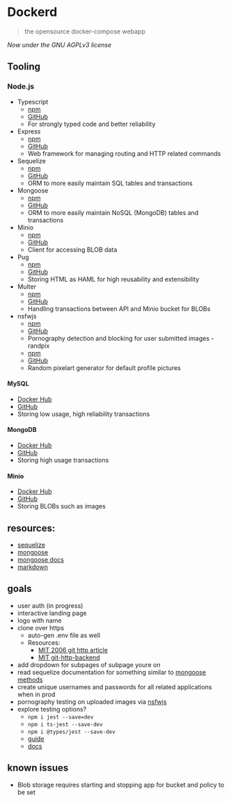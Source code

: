 # Dockerd
> the opensource docker-compose webapp

_Now under the GNU AGPLv3 license_ 

## Tooling
### Node.js
- Typescript
  - [npm](https://www.npmjs.com/package/typescript)
  - [GitHub](https://github.com/Microsoft/TypeScript)
  - For strongly typed code and better reliability
- Express
  - [npm](https://www.npmjs.com/package/express)
  - [GitHub](https://github.com/expressjs/express)
  - Web framework for managing routing and HTTP related commands
- Sequelize
  - [npm](https://www.npmjs.com/package/sequelize)
  - [GitHub](https://github.com/sequelize/sequelize)
  - ORM to more easily maintain SQL tables and transactions
- Mongoose
  - [npm](https://www.npmjs.com/package/mongoose)
  - [GitHub](https://github.com/Automattic/mongoose)
  - ORM to more easily maintain NoSQL (MongoDB) tables and transactions
- Minio
  - [npm](https://www.npmjs.com/package/minio)
  - [GitHub](https://github.com/minio/minio-js)
  - Client for accessing BLOB data
- Pug
  - [npm](https://www.npmjs.com/package/pug)
  - [GitHub](https://github.com/pugjs/pug/tree/master/packages/pug)
  - Storing HTML as HAML for high reusability and extensibility
- Multer
  - [npm](https://www.npmjs.com/package/multer)
  - [GitHub](https://github.com/expressjs/multer)
  - Handling transactions between API and Minio bucket for BLOBs
- nsfwjs
  - [npm](https://www.npmjs.com/package/nsfwjs)
  - [GitHub](https://github.com/infinitered/nsfwjs)
  - Pornography detection and blocking for user submitted images
-randpix
  - [npm](https://www.npmjs.com/package/randpix)
  - [GitHub](https://github.com/LIMPIX31/randpix)
  - Random pixelart generator for default profile pictures

#### MySQL
- [Docker Hub](https://hub.docker.com/_/mysql)
- [GitHub](https://github.com/mysql/mysql-server)
- Storing low usage, high reliability transactions
#### MongoDB
- [Docker Hub](https://hub.docker.com/_/mongo)
- [GitHub](https://github.com/mongodb/mongo)
- Storing high usage transactions
#### Minio
- [Docker Hub](https://hub.docker.com/r/minio/minio)
- [GitHub](https://github.com/minio/minio)
- Storing BLOBs such as images

## resources:
 - [sequelize](https://blog.logrocket.com/using-sequelize-with-typescript/)
 - [mongoose](https://medium.com/swlh/typescript-with-mongoose-and-node-express-24073d51d2ee)
 - [mongoose docs](https://mongoosejs.com/docs/typescript/schemas.html)
 - [markdown](https://medium.com/geekculture/how-to-make-a-next-js-blog-with-markdown-and-typescript-1624a54f1b9e)

## goals
- user auth (in progress)
- interactive landing page
- logo with name
- clone over https
  - auto-gen .env file as well
  - Resources:
    - [MIT 2006 git http article](https://web.mit.edu/git/git-doc/git-http-backend.html)
    - [MIT git-http-backend](https://web.mit.edu/git/git-doc/git-http-backend.html)
- add dropdown for subpages of subpage youre on
- read sequelize documentation for something similar to [mongoose methods](https://mongoosejs.com/docs/typescript/statics-and-methods.html#methods)
- create unique usernames and passwords for all related applications when in prod
- pornography testing on uploaded images via [nsfwjs](https://www.npmjs.com/package/nsfwjs)
- explore testing options?
  - `npm i jest --save=dev`
  - `npm i ts-jest --save-dev`
  - `npm i @types/jest --save-dev`
  - [guide](https://www.testim.io/blog/typescript-unit-testing-101/)
  - [docs](https://jestjs.io/docs/getting-started)

## known issues
- Blob storage requires starting and stopping app for bucket and policy to be set